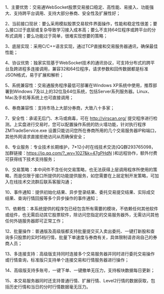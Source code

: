 1、主要优势：交易通WebSocket股票交易接口稳定、高性能、易接入、功能强大、支持跨平台调用、支持大部分券商、安全性及扩展性好；


2、当前接口现状：要么采用模拟股票交易软件界面操作，性能和稳定性很差；要么接口过于底层或复杂导致学习接入成本高；要么不支持64位程序或跨平台的分布式调用；要么功能过于简单，很难实现想要的策略；

3、底层实现：采用C/C++语言实现，通过TCP直接和交易服务器通讯，确保最佳性能；

4、协议优势：独家实现基于WebSocket技术的通讯协议，可支持分布式的跨平台及跨进程多连接调用，兼容32和64位程序，请求参数和回传数据都是标准JSON格式，易于扩展和解析；

5、系统兼容性：交易通服务程序最低可部署在Windows XP系统中使用，推荐部署到Windows 7及以上的32位及64位系统，包括Server系列服务器。Linux、Mac及手机等系统上也可直接调用；

6、券商兼容性：支持市场上大部分券商，大致八十多家；

7、安全性：承诺无后门、木马或病毒，可在 http://virscan.org/ 提交程序进行检测。上实盘进行交易时，您可以配置操作系统的防火墙功能，针对执行程序ZMTradeService.exe 设置只能访问您所在券商所用的几个交易服务器IP和端口，其他外网请求直接拒绝访问从而确保安全；

8、专业服务：专业技术长期维护，7*12小时在线技术交流(QQ群293765098，加群链接：https://jq.qq.com/?_wv=1027&k=47gPHdN )和远程协作，额外付费可获得线下技术支持服务；

9、交易策略：本中间件不含任何交易策略，也无法获得上层调用程序所使用的策略，而是仅限于接口所提供的功能提供服务，如您需要在上层定制开发策略，可加入在线技术交流群后联系客服沟通；

10、事件通知：提供初始化结果、异步登录结果、委托交易提交结果、实际成交结果、查询行情回报等多个异步操作的事件通知；

11、依赖性：本系统提供的程序包已经包含所有需要的模块，不依赖任何其他软件或组件，也无需启动其它股票软件，除访问您指定的交易服务器外，无需访问其他任何外链服务器即可正常工作；

12、批量操作：普通版及高级版都支持批量提交买入卖出委托、一键打新股和查询多只股票的实时5档行情，批量下单速度与券商有关，具体限制请咨询自己的券商人员；

13、多连接支持：高级版支持同时连接多个交易服务器并同时进行委托交易操作或行情查询，标准版只支持单个连接交易和行情服务器进行操作；

14、高级版支持多账号，一键下单、一键撤单无压力，支持板块数据每日更新；

15、本交易服务器同时还支持普通行情、扩展行情、Level2行情的数据获取，包括历史行情和当日的分时行情数据毫无压力。
